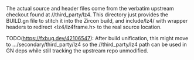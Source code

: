 The actual source and header files come from the verbatim upstream checkout
found at //third_party/lz4.  This directory just provides the BUILD.gn file
to stitch it into the Zircon build, and include/lz4/ with wrapper headers
to redirect <lz4/lz4frame.h> to the real source location.

TODO(https://fxbug.dev/42106547): After build unification, this might move to
.../secondary/third_party/lz4 so the //third_party/lz4 path can be used in
GN deps while still tracking the upstream repo unmodified.

